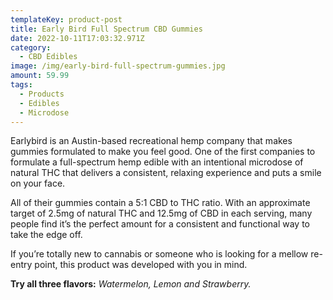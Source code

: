 ```yaml
---
templateKey: product-post
title: Early Bird Full Spectrum CBD Gummies
date: 2022-10-11T17:03:32.971Z
category:
  - CBD Edibles
image: /img/early-bird-full-spectrum-gummies.jpg
amount: 59.99
tags:
  - Products
  - Edibles
  - Microdose
---
```

Earlybird is an Austin-based recreational hemp company that makes gummies formulated to make you feel good. One of the first companies to formulate a full-spectrum hemp edible with an intentional microdose of natural THC that delivers a consistent, relaxing experience and puts a smile on your face.

All of their gummies contain a 5:1 CBD to THC ratio. With an approximate target of 2.5mg of natural THC and 12.5mg of CBD in each serving, many people find it’s the perfect amount for a consistent and functional way to take the edge off.

If you’re totally new to cannabis or someone who is looking for a mellow re-entry point, this product was developed with you in mind.

**Try all three flavors:** *Watermelon, Lemon and Strawberry.*